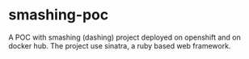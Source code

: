 # smashing-poc
A POC with smashing (dashing) project deployed on openshift and on docker hub.
The project use sinatra, a ruby based web framework.
